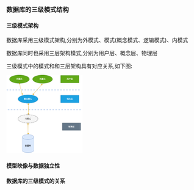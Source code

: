 ### 数据库的三级模式结构

#### 三级模式架构

数据库采用三级模式架构,分别为外模式、模式(概念模式、逻辑模式)、内模式

数据库同时也采用三层架构模式,分别为用户层、概念层、物理层

三级模式中的模式和和三层架构具有对应关系,如下图:

<img src="./images/i28.png" width="200" />

#### 模型映像与数据独立性

#### 数据库的三级模式的关系